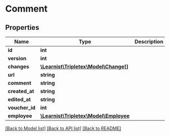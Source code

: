 # Comment

## Properties
Name | Type | Description | Notes
------------ | ------------- | ------------- | -------------
**id** | **int** |  | [optional] 
**version** | **int** |  | [optional] 
**changes** | [**\Learnist\Tripletex\Model\Change[]**](Change.md) |  | [optional] 
**url** | **string** |  | [optional] 
**comment** | **string** |  | [optional] 
**created_at** | **string** |  | [optional] 
**edited_at** | **string** |  | [optional] 
**voucher_id** | **int** |  | [optional] 
**employee** | [**\Learnist\Tripletex\Model\Employee**](Employee.md) |  | 

[[Back to Model list]](../../README.md#documentation-for-models) [[Back to API list]](../../README.md#documentation-for-api-endpoints) [[Back to README]](../../README.md)

